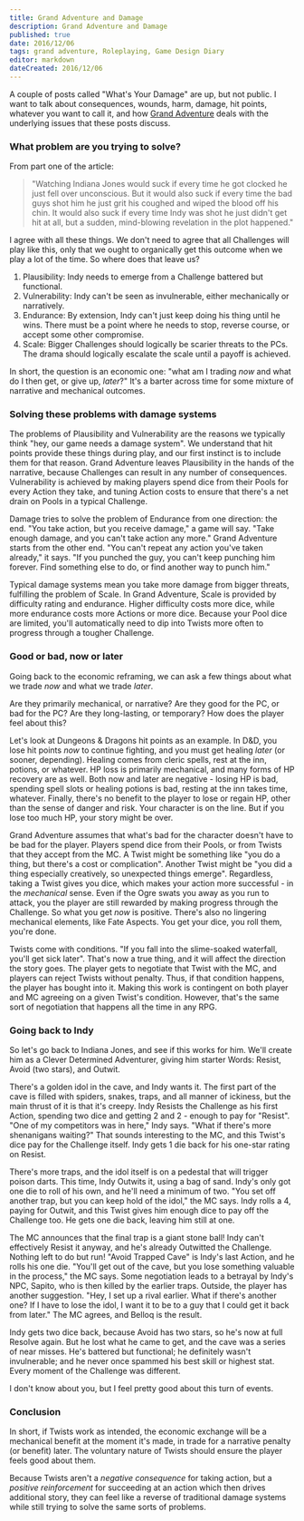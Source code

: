 ```yaml
---
title: Grand Adventure and Damage
description: Grand Adventure and Damage
published: true
date: 2016/12/06
tags: grand adventure, Roleplaying, Game Design Diary
editor: markdown
dateCreated: 2016/12/06
---
```


A couple of posts called "What's Your Damage" are up, but not public.
I want to talk about consequences, wounds, harm, damage, hit points,
whatever you want to call it, and how [Grand Adventure] deals
with the underlying issues that these posts discuss.

<!-- more -->

### What problem are you trying to solve?

From part one of the article:

> "Watching Indiana Jones would suck if every time he got clocked
> he just fell over unconscious.
> But it would also suck if every time the bad guys shot him
> he just grit his coughed and wiped the blood off his chin.
> It would also suck if every time Indy was shot he just didn't get hit at all,
> but a sudden, mind-blowing revelation in the plot happened."

I agree with all these things.
We don't need to agree that all Challenges will play like this,
only that we ought to organically get this outcome when we play a lot of the time.
So where does that leave us?

1. Plausibility: Indy needs to emerge from a Challenge battered but functional.
2. Vulnerability: Indy can't be seen as invulnerable, either mechanically or narratively.
3. Endurance: By extension, Indy can't just keep doing his thing until he wins.
   There must be a point where he needs to stop, reverse course,
   or accept some other compromise.
4. Scale: Bigger Challenges should logically be scarier threats to the PCs.
   The drama should logically escalate the scale until a payoff is achieved.

In short, the question is an economic one:
"what am I trading _now_ and what do I then get, or give up, _later_?"
It's a barter across time for some mixture of narrative and mechanical outcomes.

### Solving these problems with damage systems

The problems of Plausibility and Vulnerability are the reasons
we typically think "hey, our game needs a damage system".
We understand that hit points provide these things during play,
and our first instinct is to include them for that reason.
Grand Adventure leaves Plausibility in the hands of the narrative,
because Challenges can result in any number of consequences.
Vulnerability is achieved by making players spend dice from their Pools
for every Action they take, and tuning Action costs to ensure
that there's a net drain on Pools in a typical Challenge.

Damage tries to solve the problem of Endurance from one direction: the end.
"You take action, but you receive damage," a game will say.
"Take enough damage, and you can't take action any more."
Grand Adventure starts from the other end.
"You can't repeat any action you've taken already," it says.
"If you punched the guy, you can't keep punching him forever.
Find something else to do, or find another way to punch him."

Typical damage systems mean you take more damage from bigger threats,
fulfilling the problem of Scale.
In Grand Adventure, Scale is provided by difficulty rating and endurance.
Higher difficulty costs more dice,
while more endurance costs more Actions or more dice.
Because your Pool dice are limited, you'll automatically need to dip into
Twists more often to progress through a tougher Challenge.

### Good or bad, now or later

Going back to the economic reframing, we can ask a few things
about what we trade _now_ and what we trade _later_.

Are they primarily mechanical, or narrative?
Are they good for the PC, or bad for the PC?
Are they long-lasting, or temporary?
How does the player feel about this?

Let's look at Dungeons & Dragons hit points as an example.
In D&D, you lose hit points _now_ to continue fighting,
and you must get healing _later_ (or sooner, depending).
Healing comes from cleric spells, rest at the inn, potions, or whatever.
HP loss is primarily mechanical,
and many forms of HP recovery are as well.
Both now and later are negative - losing HP is bad, spending spell slots
or healing potions is bad, resting at the inn takes time, whatever.
Finally, there's no benefit to the player to lose or regain HP,
other than the sense of danger and risk.
Your character is on the line.
But if you lose too much HP, your story might be over.

Grand Adventure assumes that what's bad for the character
doesn't have to be bad for the player.
Players spend dice from their Pools,
or from Twists that they accept from the MC.
A Twist might be something like "you do a thing, but there's a cost or complication".
Another Twist might be "you did a thing especially creatively, so unexpected things emerge".
Regardless, taking a Twist gives you dice, which makes your action more successful - in the _mechanical_ sense.
Even if the Ogre swats you away as you run to attack,
you the player are still rewarded by making progress through the Challenge.
So what you get _now_ is positive.
There's also no lingering mechanical elements, like Fate Aspects.
You get your dice, you roll them, you're done.

Twists come with conditions.
"If you fall into the slime-soaked waterfall, you'll get sick later".
That's now a true thing, and it will affect the direction the story goes.
The player gets to negotiate that Twist with the MC,
and players can reject Twists without penalty.
Thus, if that condition happens, the player has bought into it.
Making this work is contingent on both player and MC agreeing on a given Twist's condition.
However, that's the same sort of negotiation that happens all the time in any RPG.

### Going back to Indy

So let's go back to Indiana Jones, and see if this works for him.
We'll create him as a Clever Determined Adventurer,
giving him starter Words: Resist, Avoid (two stars), and Outwit.

There's a golden idol in the cave, and Indy wants it.
The first part of the cave is filled with spiders, snakes, traps,
and all manner of ickiness, but the main thrust of it is that it's creepy.
Indy Resists the Challenge as his first Action, spending two dice
and getting 2 and 2 - enough to pay for "Resist".
"One of my competitors was in here," Indy says.
"What if there's more shenanigans waiting?"
That sounds interesting to the MC, and this Twist's dice pay for the Challenge itself.
Indy gets 1 die back for his one-star rating on Resist.

There's more traps, and the idol itself is on a pedestal
that will trigger poison darts.
This time, Indy Outwits it, using a bag of sand.
Indy's only got one die to roll of his own, and he'll need a minimum of two.
"You set off another trap, but you can keep hold of the idol," the MC says.
Indy rolls a 4, paying for Outwit, and this Twist gives him enough dice
to pay off the Challenge too.
He gets one die back, leaving him still at one.

The MC announces that the final trap is a giant stone ball!
Indy can't effectively Resist it anyway, and he's already Outwitted the Challenge.
Nothing left to do but run! "Avoid Trapped Cave" is Indy's last Action,
and he rolls his one die.
"You'll get out of the cave, but you lose something valuable in the process,"
the MC says.
Some negotiation leads to a betrayal by Indy's NPC, Sapito,
who is then killed by the earlier traps.
Outside, the player has another suggestion.
"Hey, I set up a rival earlier. What if there's another one?
If I have to lose the idol, I want it to be to a guy that I could get it back from later."
The MC agrees, and Belloq is the result.

Indy gets two dice back, because Avoid has two stars,
so he's now at full Resolve again.
But he lost what he came to get, and the cave was a series of near misses.
He's battered but functional;
he definitely wasn't invulnerable;
and he never once spammed his best skill or highest stat.
Every moment of the Challenge was different.

I don't know about you, but I feel pretty good about this turn of events.

### Conclusion

In short, if Twists work as intended,
the economic exchange will be a mechanical benefit at the moment it's made,
in trade for a narrative penalty (or benefit) later.
The voluntary nature of Twists should ensure the player feels good about them.

Because Twists aren't a _negative consequence_ for taking action,
but a _positive reinforcement_ for succeeding at an action
which then drives additional story,
they can feel like a reverse of traditional damage systems
while still trying to solve the same sorts of problems.

[Grand Adventure]: http://peppermile.com/grand-adventure.html
